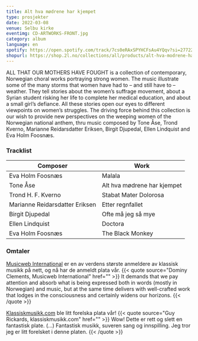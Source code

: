 ```yaml
---
title: Alt hva mødrene har kjempet
type: prosjekter
date: 2022-03-08
venue: Selbu kirke
eventimg: CD-ARTWORKS-FRONT.jpg
category: album
language: en
spotify: https://open.spotify.com/track/7cs0eRAxSPYHCFsAu4YQqv?si=27722ac6d88c40c0
shopurl: https://shop.2l.no/collections/all/products/alt-hva-modrene-har-kjempet
---
```


ALL THAT OUR MOTHERS HAVE FOUGHT is a collection of contemporary, Norwegian choral works portraying strong women. The music illustrate some of the many storms that women have had to – and still have to – weather. They tell stories about the women’s suffrage movement, about a Syrian student risking her life to complete her medical education, and about a small girl’s defiance. All these stories open our eyes to different viewpoints on women’s struggles. The driving force behind this collection is our wish to provide new perspectives on the weeping women of the Norwegian national anthem, thru music composed by Tone Åse, Trond Kverno, Marianne Reidarsdatter Eriksen, Birgit Djupedal, Ellen Lindquist and Eva Holm Foosnæs.


### Tracklist 
| Composer | Work |
|----------|------|
|Eva Holm Foosnæs| Malala|
|Tone Åse| Alt hva mødrene har kjempet|
|Trond H. F. Kverno| Stabat Mater Dolorosa|
|Marianne Reidarsdatter Eriksen| Etter regnfallet|
|Birgit Djupedal| Ofte må jeg så mye|
|Ellen Lindquist| Doctora|
|Eva Holm Foosnæs| The Black Monkey|

### Omtaler
[Musicweb International](http://www.musicweb-international.com/classrev/2022/Jun/Mothers-fought-2L167SACD.htm?fbclid=IwAR2bgZo8e_KxhOeqQUGSz6VE2zPwxP1_1Kr-1zr9pMSZuMzi1A35RMc7Qfk) er en av verdens største anmeldere av klassisk musikk på nett, og nå har de anmeldt plata vår.
{{< quote source="Dominy Clements, Musicweb International" href="" >}}
It demands that we pay attention and absorb what is being expressed both in words (mostly in Norwegian) and music, but at the same time delivers with well-crafted work that lodges in the consciousness and certainly widens our horizons.
{{< /quote >}}

[Klassiskmusikk.com](https://www.klassiskmusikk.com/cd-anmeldelser/alt-hva-modrene-har-kjempet/?fbclid=IwAR3KoouxsWgJ_VbWwr76aYTQLXgVYETtyrRDAZIf0kRxrACnNUDIPf3CieE#) ble litt forelska plata vår!
{{< quote source="Guy Rickards, klassiskmusikk.com" href="" >}}
Wow! Dette er rett og slett en fantastisk plate.
(...)
Fantastisk musikk, suveren sang og innspilling. Jeg tror jeg er litt forelsket i denne platen.
{{< /quote >}}

